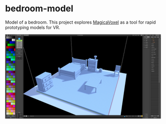 # bedroom-model

Model of a bedroom. This project explores [MagicaVoxel](https://ephtracy.github.io/) as a tool for rapid prototyping models for VR.

![screenshot](screenshots/wireframe-3.png)
